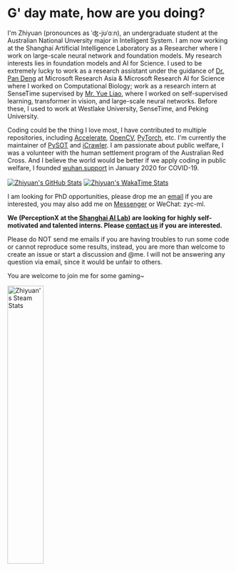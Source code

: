 # G' day mate, how are you doing?

I'm Zhiyuan (pronounces as ˈʤ-jʊˈɑːn), an undergraduate student at the Australian National Unversity major in Intelligent System.
I am now working at the Shanghai Artificial Intelligence Laboratory as a Researcher where I work on large-scale neural network and foundation models.
My research interests lies in foundation models and AI for Science.
I used to be extremely lucky to work as a research assistant under the guidance of [Dr. Pan Deng](https://www.microsoft.com/en-us/research/people/paden/) at Microsoft Research Asia & Microsoft Research AI for Science where I worked on Computational Biology; work as a research intern at SenseTime supervised by [Mr. Yue Liao](https://liaoyue.net/), where I worked on self-supervised learning, transformer in vision, and large-scale neural networks.
Before these, I used to work at Westlake University, SenseTime, and Peking University.

Coding could be the thing I love most, I have contributed to multiple repositories, including [Accelerate](https://github.com/huggingface/accelerate), [OpenCV](https://github.com/opencv/opencv), [PyTorch](https://github.com/pytorch/pytorch), etc. I'm currently the maintainer of [PySOT](https://github.com/STVIR/PySOT) and [iCrawler](https://github.com/hellock/icrawler).
I am passionate about public welfare, I was a volunteer with the human settlement program of the Australian Red Cross.
And I believe the world would be better if we apply coding in public welfare, I founded [wuhan.support](https://github.com/wuhan-support) in January 2020 for COVID-19.

<a href="https://github.com/ZhiyuanChen"><img align="center" alt="Zhiyuan's GitHub Stats" src="https://github-readme-stats.vercel.app/api?username=ZhiyuanChen&custom_title=Zhiyuan's GitHub Stats&show_icons=true&count_private=true&theme=panda"/></a>
<a href="https://github.com/ZhiyuanChent"><img align="center" alt="Zhiyuan's WakaTime Stats" src="https://github-readme-stats.vercel.app/api/wakatime?username=@ZhiyuanChen&custom_title=Zhiyuan's WakaTime Stats&layout=compact&time_range=last_year&theme=panda&langs_count=10"/></a>

I am looking for PhD opportunities, please drop me an [email](mailto:this@zyc.ai) if you are interested, you may also add me on [Messenger](https://m.me/zyc.fb) or WeChat: zyc-ml.

**We (PerceptionX at the [Shanghai AI Lab](https://www.shlab.org.cn/)) are looking for highly self-motivated and talented interns. Please [contact us](mailto:chenzhiyuan@pjlab.org.cn) if you are interested.**

Please do NOT send me emails if you are having troubles to run some code or cannot reproduce some results, instead, you are more than welcome to create an issue or start a discussion and @me. I will not be answering any question via email, since it would be unfair to others.

You are welcome to join me for some gaming~

<a href="https://github.com/ZhiyuanChen"><img align="center" width=40% alt="Zhiyuan's Steam Stats" src="https://steam-stat.vercel.app/api?profileName=zyc-ai"/></a>

<!--
**ZhiyuanChen/ZhiyuanChen** is a ✨ _special_ ✨ repository because its `README.md` (this file) appears on your GitHub profile.

Here are some ideas to get you started:

- 🔭 I’m currently working on ...
- 🌱 I’m currently learning ...
- 👯 I’m looking to collaborate on ...
- 🤔 I’m looking for help with ...
- 💬 Ask me about ...
- 📫 How to reach me: ...
- 😄 Pronouns: ...
- ⚡ Fun fact: ...
-->
